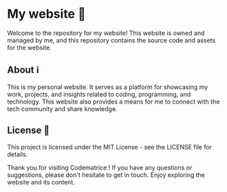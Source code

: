 # My website 👋

Welcome to the repository for my website! This website is owned and managed by me, and this repository contains the source code and assets for the website.

## About ℹ️

This is my personal website. It serves as a platform for showcasing my work, projects, and insights related to coding, programming, and technology. This website also provides a means for me to connect with the tech community and share knowledge.

## License 📝
This project is licensed under the MIT License - see the LICENSE file for details.

Thank you for visiting Codematrice.! If you have any questions or suggestions, please don't hesitate to get in touch. Enjoy exploring the website and its content.


